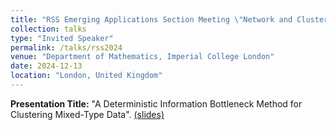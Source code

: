 ```yaml
---
title: "RSS Emerging Applications Section Meeting \"Network and Clustering Analysis for Emerging Applications\""
collection: talks
type: "Invited Speaker"
permalink: /talks/rss2024
venue: "Department of Mathematics, Imperial College London"
date: 2024-12-13
location: "London, United Kingdom"
---
```


**Presentation Title:** "A Deterministic Information Bottleneck Method for Clustering Mixed-Type Data". [(slides)](https://drive.google.com/file/d/1xNGX0OToSPeq59xIXCmBR4Df7hqKlNyB/view?usp=sharing)
